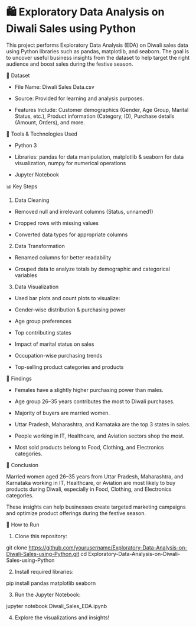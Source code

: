 # 🛍️ Exploratory Data Analysis on Diwali Sales using Python
This project performs Exploratory Data Analysis (EDA) on Diwali sales data using Python libraries such as pandas, matplotlib, and seaborn. The goal is to uncover useful business insights from the dataset to help target the right audience and boost sales during the festive season.

📁 Dataset
- File Name: Diwali Sales Data.csv

- Source: Provided for learning and analysis purposes.

- Features Include: Customer demographics (Gender, Age Group, Marital Status, etc.), Product information (Category, ID), Purchase details (Amount, Orders), and more.

🔧 Tools & Technologies Used
- Python 3

- Libraries: pandas for data manipulation, matplotlib & seaborn for data visualization, numpy for numerical operations

- Jupyter Notebook

📊 Key Steps
1. Data Cleaning

- Removed null and irrelevant columns (Status, unnamed1)

- Dropped rows with missing values

- Converted data types for appropriate columns

2. Data Transformation

- Renamed columns for better readability

- Grouped data to analyze totals by demographic and categorical variables

3. Data Visualization

- Used bar plots and count plots to visualize:

- Gender-wise distribution & purchasing power

- Age group preferences

- Top contributing states

- Impact of marital status on sales

- Occupation-wise purchasing trends

- Top-selling product categories and products

📌 Findings
- Females have a slightly higher purchasing power than males.

- Age group 26–35 years contributes the most to Diwali purchases.

- Majority of buyers are married women.

- Uttar Pradesh, Maharashtra, and Karnataka are the top 3 states in sales.

- People working in IT, Healthcare, and Aviation sectors shop the most.

- Most sold products belong to Food, Clothing, and Electronics categories.

🧠 Conclusion

Married women aged 26–35 years from Uttar Pradesh, Maharashtra, and Karnataka working in IT, Healthcare, or Aviation are most likely to buy products during Diwali, especially in Food, Clothing, and Electronics categories.

These insights can help businesses create targeted marketing campaigns and optimize product offerings during the festive season.

🚀 How to Run

1. Clone this repository:

git clone https://github.com/yourusername/Exploratory-Data-Analysis-on-Diwali-Sales-using-Python.git
cd Exploratory-Data-Analysis-on-Diwali-Sales-using-Python


2. Install required libraries:

pip install pandas matplotlib seaborn

3. Run the Jupyter Notebook:

jupyter notebook Diwali_Sales_EDA.ipynb

4. Explore the visualizations and insights!

